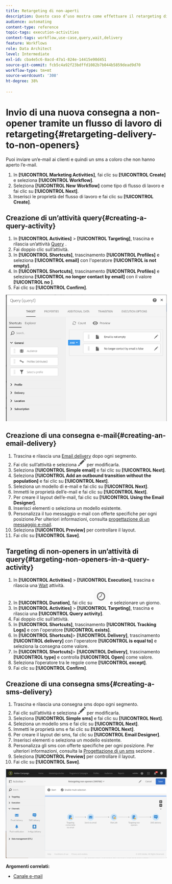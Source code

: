 ```yaml
---
title: Retargeting di non-aperti
description: Questo caso d’uso mostra come effettuare il retargeting di non-openers.
audience: automating
content-type: reference
topic-tags: execution-activities
context-tags: workflow,use-case,query,wait,delivery
feature: Workflows
role: Data Architect
level: Intermediate
exl-id: cba4e5c6-8acd-47a1-824e-14415e90d451
source-git-commit: fcb5c4a92f23bdffd1082b7b044b5859dead9d70
workflow-type: tm+mt
source-wordcount: '308'
ht-degree: 38%

---
```


# Invio di una nuova consegna a non-opener tramite un flusso di lavoro di retargeting{#retargeting-delivery-to-non-openers}

Puoi inviare un’e-mail ai clienti e quindi un sms a coloro che non hanno aperto l’e-mail.

1. In **[!UICONTROL Marketing Activities]**, fai clic su **[!UICONTROL Create]** e seleziona **[!UICONTROL Workflow]**.
1. Seleziona **[!UICONTROL New Workflow]** come tipo di flusso di lavoro e fai clic su **[!UICONTROL Next]**.
1. Inserisci le proprietà del flusso di lavoro e fai clic su **[!UICONTROL Create]**.

## Creazione di un’attività query{#creating-a-query-activity}

1. In **[!UICONTROL Activities]** > **[!UICONTROL Targeting]**, trascina e rilascia un’attività [Query](../../automating/using/query.md) .
1. Fai doppio clic sull’attività.
1. In **[!UICONTROL Shortcuts]**, trascinamento **[!UICONTROL Profiles]** e seleziona **[!UICONTROL email]** con l&#39;operatore **[!UICONTROL is not empty]**.
1. In **[!UICONTROL Shortcuts]**, trascinamento **[!UICONTROL Profiles]** e seleziona **[!UICONTROL no longer contact by email]** con il valore **[!UICONTROL no ]**.
1. Fai clic su **[!UICONTROL Confirm]**.

![](assets/wf-complement-query.png)

## Creazione di una consegna e-mail{#creating-an-email-delivery}

1. Trascina e rilascia una [Email delivery](../../automating/using/email-delivery.md) dopo ogni segmento.
1. Fai clic sull’attività e seleziona ![](assets/edit_darkgrey-24px.png) per modificarla.
1. Seleziona **[!UICONTROL Simple email]** e fai clic su **[!UICONTROL Next]**.
1. Seleziona **[!UICONTROL Add an outbound transition without the population]** e fai clic su **[!UICONTROL Next]**.
1. Seleziona un modello di e-mail e fai clic su **[!UICONTROL Next]**.
1. Immetti le proprietà dell’e-mail e fai clic su **[!UICONTROL Next]**.
1. Per creare il layout dell’e-mail, fai clic su **[!UICONTROL Using the Email Designer]**.
1. Inserisci elementi o seleziona un modello esistente.
1. Personalizza il tuo messaggio e-mail con offerte specifiche per ogni posizione.Per ulteriori informazioni, consulta [progettazione di un messaggio e-mail](../../designing/using/designing-from-scratch.md#designing-an-email-content-from-scratch).
1. Seleziona **[!UICONTROL Preview]** per controllare il layout.
1. Fai clic su **[!UICONTROL Save]**.

## Targeting di non-openers in un’attività di query{#targeting-non-openers-in-a-query-activity}

1. In **[!UICONTROL Activities]** > **[!UICONTROL Execution]**, trascina e rilascia una [Wait](../../automating/using/wait.md) attività.
1. In **[!UICONTROL Duration]**, fai clic su ![](assets/duration-icon.png) e selezionare un giorno.
1. In **[!UICONTROL Activities]** > **[!UICONTROL Targeting]**, trascina e rilascia una **[!UICONTROL Query activity]**.
1. Fai doppio clic sull’attività.
1. In **[!UICONTROL Shortcuts]**, trascinamento **[!UICONTROL Tracking Logs]** e con l&#39;operatore **[!UICONTROL exists]**.
1. In **[!UICONTROL Shortcuts]**> **[!UICONTROL Delivery]**, trascinamento **[!UICONTROL delivery]** con l&#39;operatore **[!UICONTROL is equal to]** e seleziona la consegna come valore.
1. In **[!UICONTROL Shortcuts]**> **[!UICONTROL Delivery]**, trascinamento **[!UICONTROL type]** e controlla **[!UICONTROL Open]** come valore.
1. Seleziona l’operatore tra le regole come **[!UICONTROL except]**.
1. Fai clic su **[!UICONTROL Confirm]**.

## Creazione di una consegna sms{#creating-a-sms-delivery}

1. Trascina e rilascia una consegna sms dopo ogni segmento.
1. Fai clic sull’attività e seleziona ![](assets/edit_darkgrey-24px.png) per modificarla.
1. Seleziona **[!UICONTROL Simple sms]** e fai clic su **[!UICONTROL Next]**.
1. Seleziona un modello sms e fai clic su **[!UICONTROL Next]**.
1. Immetti le proprietà sms e fai clic su **[!UICONTROL Next]**.
1. Per creare il layout dei sms, fai clic su **[!UICONTROL Email Designer]**.
1. Inserisci elementi o seleziona un modello esistente.
1. Personalizza gli sms con offerte specifiche per ogni posizione.
Per ulteriori informazioni, consulta la [Progettazione di un sms](../../channels/using/creating-an-sms-message.md) sezione .
1. Seleziona **[!UICONTROL Preview]** per controllare il layout.
1. Fai clic su **[!UICONTROL Save]**.

![](assets/wf-retargeting-non-openers.png)

**Argomenti correlati:**

* [Canale e-mail](../../channels/using/creating-an-email.md)
